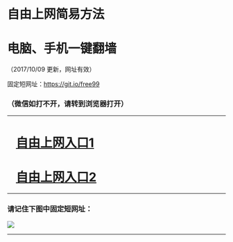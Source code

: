 ﻿# 自由上网简易方法

# 电脑、手机一键翻墙

（2017/10/09 更新，网址有效）

固定短网址：https://git.io/free99

### （微信如打不开，请转到浏览器打开）


***





# &nbsp;&nbsp; <a href="http://ft134769910.fwq-tz-1001.info/fwqtz01.html?t=100900112011 " target="_blank">自由上网入口1</a>
# &nbsp;&nbsp; <a href="http://ft2004027259.fwq-tz-1002.info/fwqtz02.html?t=100900116594 " target="_blank">自由上网入口2</a>
***

### 请记住下图中固定短网址：

<img src="https://s3-us-west-2.amazonaws.com/fwq-1001/yjfq-20170905okok.png" /> 


***

